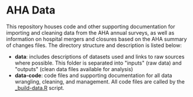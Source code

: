 # AHA Data

This repository houses code and other supporting documentation for importing and cleaning data from the AHA annual surveys, as well as information on hospital mergers and closures based on the AHA summary of changes files. The directory structure and description is listed below:

- **data**: includes descriptions of datasets used and links to raw sources where possible. This folder is separated into "inputs" (raw data) and "outputs" (clean data files available for analysis)
- **data-code**: code files and supporting documentation for all data wrangling, cleaning, and management. All code files are called by the [_build-data.R](data-code/_build-data.R) script.